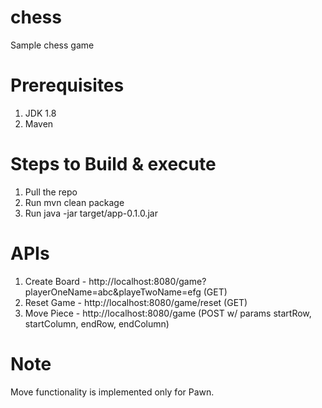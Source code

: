 # chess
Sample chess game

# Prerequisites
1) JDK 1.8
2) Maven

# Steps to Build & execute
1) Pull the repo
2) Run mvn clean package
3) Run java -jar target/app-0.1.0.jar 

# APIs
1) Create Board - http://localhost:8080/game?playerOneName=abc&playeTwoName=efg (GET)
2) Reset Game - http://localhost:8080/game/reset (GET)
3) Move Piece - http://localhost:8080/game (POST w/ params startRow, startColumn, endRow, endColumn) 

# Note
Move functionality is implemented only for Pawn. 

